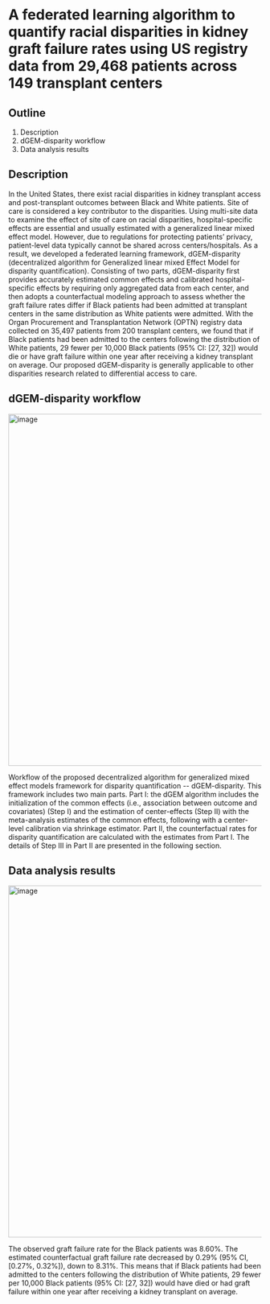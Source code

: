 
A federated learning algorithm to quantify racial disparities in kidney graft failure rates using US registry data from 29,468 patients across 149 transplant centers
==============================================


## Outline
1. Description
2. dGEM-disparity workflow
3. Data analysis results


## Description
In the United States, there exist racial disparities in kidney transplant access and post-transplant outcomes between Black and White patients. Site of care is considered a key contributor to the disparities. Using multi-site data to examine the effect of site of care on racial disparities, hospital-specific effects are essential and usually estimated with a generalized linear mixed effect model. However, due to regulations for protecting patients’ privacy, patient-level data typically cannot be shared across centers/hospitals. As a result, we developed a federated learning framework, dGEM-disparity (decentralized algorithm for Generalized linear mixed Effect Model for disparity quantification). Consisting of two parts, dGEM-disparity first provides accurately estimated common effects and calibrated hospital-specific effects by requiring only aggregated data from each center, and then adopts a counterfactual modeling approach to assess whether the graft failure rates differ if Black patients had been admitted at transplant centers in the same distribution as White patients were admitted. With the Organ Procurement and Transplantation Network (OPTN) registry data collected on 35,497 patients from 200 transplant centers, we found that if Black patients had been admitted to the centers following the distribution of White patients, 29 fewer per 10,000 Black patients (95% CI: [27, 32]) would die or have graft failure within one year after receiving a kidney transplant on average. Our proposed dGEM-disparity is generally applicable to other disparities research related to differential access to care. 


## dGEM-disparity workflow 
<img width="700" alt="image" src="https://user-images.githubusercontent.com/38872447/181802378-8a1499ce-0490-421e-8fc5-d6563da25543.png">

Workflow of the proposed decentralized algorithm for generalized mixed effect models framework for disparity quantification -- dGEM-disparity. This framework includes two main parts. Part I: the dGEM algorithm includes the initialization of the common effects (i.e., association between outcome and covariates) (Step I) and the estimation of center-effects (Step II) with the meta-analysis estimates of the common effects, following with a center-level calibration via shrinkage estimator. Part II, the counterfactual rates for disparity quantification are calculated with the estimates from Part I. The details of Step III in Part II are presented in the following section.


## Data analysis results
<img width="700" alt="image" src="https://user-images.githubusercontent.com/38872447/181802626-548d5cc2-b295-4c11-95a5-8b493564fa88.png">


The observed graft failure rate for the Black patients was 8.60%. The estimated counterfactual graft failure rate decreased by 0.29% (95% CI, [0.27%, 0.32%]), down to 8.31%. This means that if Black patients had been admitted to the centers following the distribution of White patients, 29 fewer per 10,000 Black patients (95% CI: [27, 32]) would have died or had graft failure within one year after receiving a kidney transplant on average.

